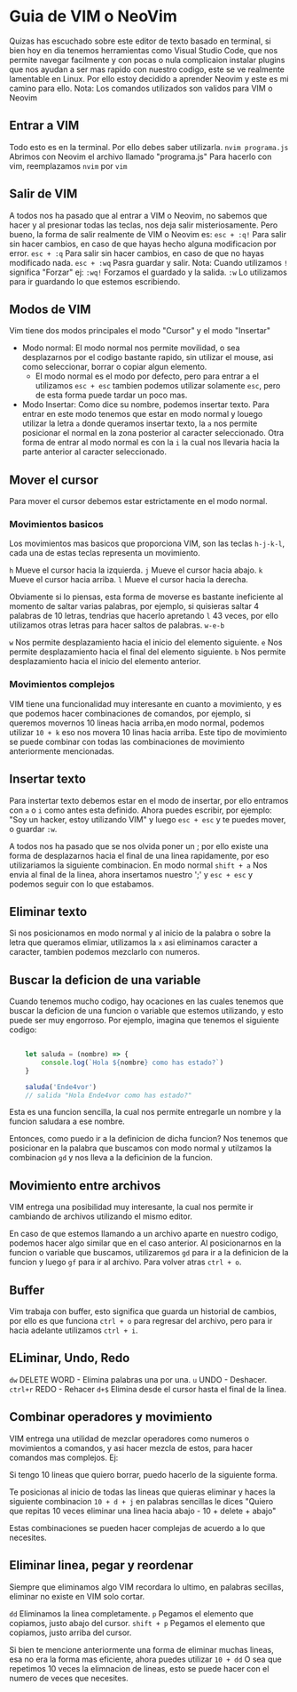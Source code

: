# Guia de VIM o NeoVim

Quizas has escuchado sobre este editor de texto basado en terminal, si bien hoy en dia tenemos herramientas como Visual Studio Code, que nos permite navegar facilmente y con pocas o nula complicaion instalar plugins que nos ayudan a ser mas rapido con nuestro codigo, este se ve realmente lamentable en Linux. Por ello estoy decidido a aprender Neovim y este es mi camino para ello.
Nota: Los comandos utilizados son validos para VIM o Neovim

## Entrar a VIM

Todo esto es en la terminal. Por ello debes saber utilizarla.
`nvim programa.js` Abrimos con Neovim el archivo llamado "programa.js"
Para hacerlo con vim, reemplazamos `nvim` por `vim`

## Salir de VIM

A todos nos ha pasado que al entrar a VIM o Neovim, no sabemos que hacer y al presionar todas las teclas, nos deja salir misteriosamente. Pero bueno, la forma de salir realmente de VIM o Neovim es:
`esc + :q!` Para salir sin hacer cambios, en caso de que hayas hecho alguna modificacion por error.
`esc + :q` Para salir sin hacer cambios, en caso de que no hayas modificado nada.
`esc + :wq` Pasra guardar y salir.
Nota: Cuando utilizamos `!` significa "Forzar" ej: `:wq!` Forzamos el guardado y la salida.
`:w` Lo utilizamos para ir guardando lo que estemos escribiendo.

## Modos de VIM

Vim tiene dos modos principales el modo "Cursor" y el modo "Insertar"
- Modo normal: El modo normal nos permite movilidad, o sea desplazarnos por el codigo bastante rapido, sin utilizar el mouse, asi como seleccionar, borrar o copiar algun elemento.
	-	El modo normal es el modo por defecto, pero para entrar a el utilizamos `esc + esc` tambien podemos utilizar solamente `esc`, pero de esta forma puede tardar un poco mas.
-	Modo Insertar: Como dice su nombre, podemos insertar texto. Para entrar en este modo tenemos que estar en modo normal y louego utilizar la letra `a` donde queramos insertar texto, la `a` nos permite posicionar el normal en la zona posterior al caracter seleccionado. Otra forma de entrar al modo normal es con la `i` la cual nos llevaria hacia la parte anterior al caracter seleccionado.

## Mover el cursor

Para mover el cursor debemos estar estrictamente en el modo normal.

### Movimientos basicos

Los movimientos mas basicos que proporciona VIM, son las teclas `h-j-k-l`, cada una de estas teclas representa un movimiento.

`h` Mueve el cursor hacia la izquierda.
`j` Mueve el cursor hacia abajo.
`k` Mueve el cursor hacia arriba.
`l` Mueve el cursor hacia la derecha.

Obviamente si lo piensas, esta forma de moverse es bastante ineficiente al momento de saltar varias palabras, por ejemplo, si quisieras saltar 4 palabras de 10 letras, tendrias que hacerlo apretando `l` 43 veces, por ello utilizamos otras letras para hacer saltos de palabras. `w-e-b`

`w` Nos permite desplazamiento hacia el inicio del elemento siguiente.
`e` Nos permite desplazamiento hacia el final del elemento siguiente.
`b` Nos permite desplazamiento hacia el inicio del elemento anterior.

### Movimientos complejos

VIM tiene una funcionalidad muy interesante en cuanto a movimiento, y es que podemos hacer combinaciones de comandos, por ejemplo, si queremos movernos 10 lineas hacia arriba,en modo normal, podemos utilizar `10 + k` eso nos movera 10 linas hacia arriba. Este tipo de movimiento se puede combinar con todas las combinaciones de movimiento anteriormente mencionadas.

## Insertar texto

Para instertar texto debemos estar en el modo de insertar, por ello entramos con `a` o `i` como antes esta definido. Ahora puedes escribir, por ejemplo: "Soy un hacker, estoy utilizando VIM" y luego `esc + esc` y te puedes mover, o guardar `:w`.

A todos nos ha pasado que se nos olvida poner un ; por ello existe una forma de desplazarnos hacia el final de una linea rapidamente, por eso utilizariamos la siguiente combinacion. En modo normal `shift + a` Nos envia al final de la linea, ahora insertamos nuestro ';' y `esc + esc` y podemos seguir con lo que estabamos.

## Eliminar texto

Si nos posicionamos en modo normal y al inicio de la palabra o sobre la letra que queramos elimiar, utilizamos la `x` asi eliminamos caracter a caracter, tambien podemos mezclarlo con numeros.

## Buscar la deficion de una variable

Cuando tenemos mucho codigo, hay ocaciones en las cuales tenemos que buscar la deficion de una funcion o variable que estemos utilizando, y esto puede ser muy engorroso. Por ejemplo, imagina que tenemos el siguiente codigo:

```javascript
	
	let saluda = (nombre) => {
		console.log(`Hola ${nombre} como has estado?`)
	}

	saluda('Ende4vor')
	// salida "Hola Ende4vor como has estado?"
```
Esta es una funcion sencilla, la cual nos permite entregarle un nombre y la funcion saludara a ese nombre.

Entonces, como puedo ir a la definicion de dicha funcion? Nos tenemos que posicionar en la palabra que buscamos con modo normal y utilzamos la combinacion `gd` y nos lleva a la deficinion de la funcion.

## Movimiento entre archivos

VIM entrega una posibilidad muy interesante, la cual nos permite ir cambiando de archivos utilizando el mismo editor.

En caso de que estemos llamando a un archivo aparte en nuestro codigo, podemos hacer algo similar que en el caso anterior. Al posicionarnos en la funcion o variable que buscamos, utilizaremos  `gd` para ir a la definicion de la funcion y luego `gf` para ir al archivo. Para volver atras `ctrl + o`.

## Buffer

Vim trabaja con buffer, esto significa que guarda un historial de cambios, por ello es que funciona `ctrl + o` para regresar del archivo, pero para ir hacia adelante utilizamos `ctrl + i`.

## ELiminar, Undo, Redo

`dw` DELETE WORD - Elimina palabras una por una.
`u` UNDO - Deshacer.
`ctrl+r` REDO - Rehacer
`d+$` Elimina desde el cursor hasta el final de la linea.

## Combinar operadores y movimiento

VIM entrega una utilidad de mezclar operadores como numeros o movimientos a comandos, y asi hacer mezcla de estos, para hacer comandos mas complejos. Ej:

Si tengo 10 lineas que quiero borrar, puedo hacerlo de la siguiente forma.

Te posicionas al inicio de todas las lineas que quieras eliminar y haces la siguiente combinacion `10 + d + j` en palabras sencillas le dices "Quiero que repitas 10 veces eliminar una linea hacia abajo - 10 + delete + abajo"

Estas combinaciones se pueden hacer complejas de acuerdo a lo que necesites.

## Eliminar linea, pegar y reordenar

Siempre que eliminamos algo VIM recordara lo ultimo, en palabras secillas, eliminar no existe en VIM solo cortar.

`dd` Eliminamos la linea completamente.
`p` Pegamos el elemento que copiamos, justo abajo del cursor.
`shift + p` Pegamos el elemento que copiamos, justo arriba del cursor.

Si bien te mencione anteriormente una forma de eliminar muchas lineas, esa no era la forma mas eficiente, ahora puedes utilizar `10 + dd` O sea que repetimos 10 veces la elimnacion de lineas, esto se puede hacer con el numero de veces que necesites.
